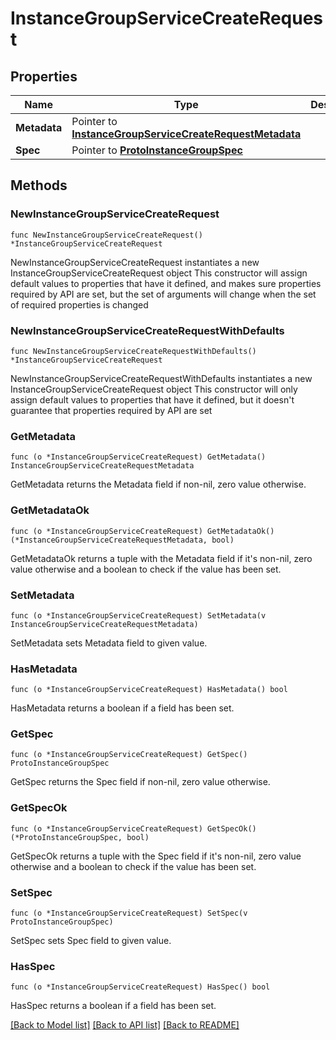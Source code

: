 # InstanceGroupServiceCreateRequest

## Properties

Name | Type | Description | Notes
------------ | ------------- | ------------- | -------------
**Metadata** | Pointer to [**InstanceGroupServiceCreateRequestMetadata**](InstanceGroupServiceCreateRequestMetadata.md) |  | [optional] 
**Spec** | Pointer to [**ProtoInstanceGroupSpec**](ProtoInstanceGroupSpec.md) |  | [optional] 

## Methods

### NewInstanceGroupServiceCreateRequest

`func NewInstanceGroupServiceCreateRequest() *InstanceGroupServiceCreateRequest`

NewInstanceGroupServiceCreateRequest instantiates a new InstanceGroupServiceCreateRequest object
This constructor will assign default values to properties that have it defined,
and makes sure properties required by API are set, but the set of arguments
will change when the set of required properties is changed

### NewInstanceGroupServiceCreateRequestWithDefaults

`func NewInstanceGroupServiceCreateRequestWithDefaults() *InstanceGroupServiceCreateRequest`

NewInstanceGroupServiceCreateRequestWithDefaults instantiates a new InstanceGroupServiceCreateRequest object
This constructor will only assign default values to properties that have it defined,
but it doesn't guarantee that properties required by API are set

### GetMetadata

`func (o *InstanceGroupServiceCreateRequest) GetMetadata() InstanceGroupServiceCreateRequestMetadata`

GetMetadata returns the Metadata field if non-nil, zero value otherwise.

### GetMetadataOk

`func (o *InstanceGroupServiceCreateRequest) GetMetadataOk() (*InstanceGroupServiceCreateRequestMetadata, bool)`

GetMetadataOk returns a tuple with the Metadata field if it's non-nil, zero value otherwise
and a boolean to check if the value has been set.

### SetMetadata

`func (o *InstanceGroupServiceCreateRequest) SetMetadata(v InstanceGroupServiceCreateRequestMetadata)`

SetMetadata sets Metadata field to given value.

### HasMetadata

`func (o *InstanceGroupServiceCreateRequest) HasMetadata() bool`

HasMetadata returns a boolean if a field has been set.

### GetSpec

`func (o *InstanceGroupServiceCreateRequest) GetSpec() ProtoInstanceGroupSpec`

GetSpec returns the Spec field if non-nil, zero value otherwise.

### GetSpecOk

`func (o *InstanceGroupServiceCreateRequest) GetSpecOk() (*ProtoInstanceGroupSpec, bool)`

GetSpecOk returns a tuple with the Spec field if it's non-nil, zero value otherwise
and a boolean to check if the value has been set.

### SetSpec

`func (o *InstanceGroupServiceCreateRequest) SetSpec(v ProtoInstanceGroupSpec)`

SetSpec sets Spec field to given value.

### HasSpec

`func (o *InstanceGroupServiceCreateRequest) HasSpec() bool`

HasSpec returns a boolean if a field has been set.


[[Back to Model list]](../README.md#documentation-for-models) [[Back to API list]](../README.md#documentation-for-api-endpoints) [[Back to README]](../README.md)


